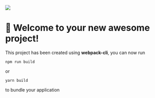 <a href="https://codeclimate.com/github/user-die/frontend-project-11/maintainability"><img src="https://api.codeclimate.com/v1/badges/7645de97630279e54d92/maintainability" /></a>

# 🚀 Welcome to your new awesome project!

This project has been created using **webpack-cli**, you can now run

```
npm run build
```

or

```
yarn build
```

to bundle your application
